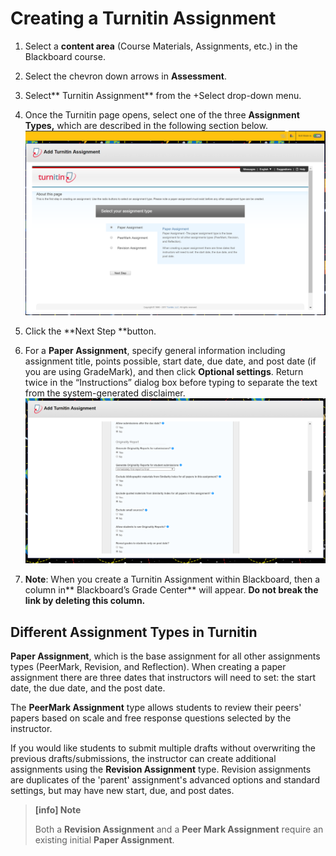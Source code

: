 # Creating a Turnitin Assignment

1. Select a **content area** \(Course Materials, Assignments, etc.\) in the Blackboard course.

2. Select the chevron down arrows in **Assessment**.

3. Select** Turnitin Assignment​** from the +Select​ drop-down menu.

4. Once the Turnitin page opens, select one of the three **Assignment Types,** which are described in the following section below.
![](/assets/TurnitinHome.PNG)
5. Click the **Next Step​ **button.

6. For a **Paper Assignment**​, specify general information including assignment title, points possible, start date, due date, and post date \(if you are using GradeMark\), and then click **Optional settings**​. Return twice in the “Instructions” dialog box before typing to separate the text from the system-generated disclaimer.![](/assets/TurnitinOptions.PNG)

7. **Note**: When you create a Turnitin Assignment within Blackboard, then a column in** Blackboard’s Grade Center**​ will appear. **Do not break the link by deleting this column.**

## Different Assignment Types in Turnitin
**Paper Assignment**, which is the base assignment for all other assignments types (PeerMark, Revision, and Reflection). When creating a paper assignment there are three dates that instructors will need to set: the start date, the due date, and the post date.

The **PeerMark Assignment** type allows students to review their peers' papers based on scale and free response questions selected by the instructor.

If you would like students to submit multiple drafts without overwriting the previous drafts/submissions, the instructor can create additional assignments using the **Revision Assignment** type. Revision assignments are duplicates of the 'parent' assignment's advanced options and standard settings, but may have new start, due, and post dates.
> **[info] Note**
>
> Both a **Revision Assignment** and a **Peer Mark Assignment**
> require an existing initial **Paper Assignment**.



